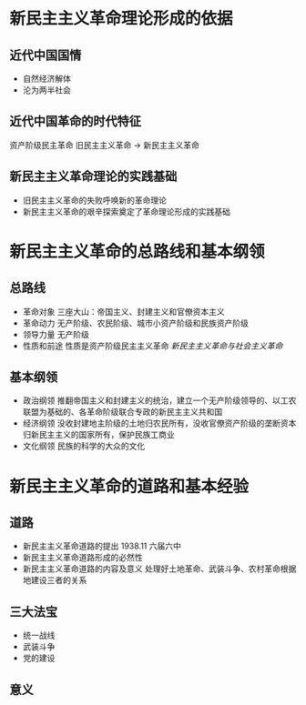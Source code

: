 # 新民主主义革命理论形成的依据
## 近代中国国情
- 自然经济解体
- 沦为两半社会
## 近代中国革命的时代特征
资产阶级民主革命
旧民主主义革命 → 新民主主义革命
## 新民主主义革命理论的实践基础
- 旧民主主义革命的失败呼唤新的革命理论
- 新民主主义革命的艰辛探索奠定了革命理论形成的实践基础
# 新民主主义革命的总路线和基本纲领
## 总路线
- 革命对象
    三座大山：帝国主义、封建主义和官僚资本主义
- 革命动力
    无产阶级、农民阶级、城市小资产阶级和民族资产阶级
- 领导力量
    无产阶级
- 性质和前途
    性质是资产阶级民主主义革命
    *新民主主义革命与社会主义革命*
## 基本纲领
- 政治纲领
    推翻帝国主义和封建主义的统治，建立一个无产阶级领导的、以工农联盟为基础的、各革命阶级联合专政的新民主主义共和国
- 经济纲领
    没收封建地主阶级的土地归农民所有，没收官僚资产阶级的垄断资本归新民主主义的国家所有，保护民族工商业
- 文化纲领
    民族的科学的大众的文化
# 新民主主义革命的道路和基本经验
## 道路
- 新民主主义革命道路的提出
    1938.11 六届六中
- 新民主主义革命道路形成的必然性
- 新民主主义革命道路的内容及意义
    处理好土地革命、武装斗争、农村革命根据地建设三者的关系
## 三大法宝
- 统一战线
- 武装斗争
- 党的建设
## 意义


